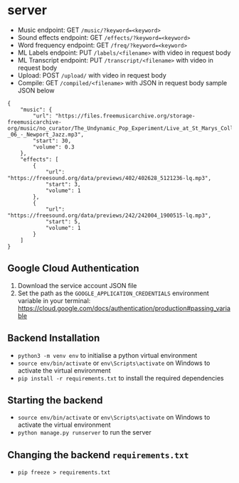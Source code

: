 # server

* Music endpoint: GET `/music/?keyword=<keyword>`
* Sound effects endpoint: GET `/effects/?keyword=<keyword>`
* Word frequency endpoint: GET `/freq/?keyword=<keyword>`
* ML Labels endpoint: PUT `/labels/<filename>` with video in request body
* ML Transcript endpoint: PUT `/transcript/<filename>` with video in request body
* Upload: POST `/upload/` with video in request body
* Compile: GET `/compiled/<filename>` with JSON in request body sample JSON below
```
{
    "music": {
        "url": "https://files.freemusicarchive.org/storage-freemusicarchive-org/music/no_curator/The_Undynamic_Pop_Experiment/Live_at_St_Marys_College_of_Maryland/The_Undynamic_Pop_Experiment_-_06_-_Newport_Jazz.mp3",
        "start": 30,
        "volume": 0.3
    },
    "effects": [
        {
            "url": "https://freesound.org/data/previews/402/402628_5121236-lq.mp3",
            "start": 3,
            "volume": 1
        },
        {
            "url": "https://freesound.org/data/previews/242/242004_1900515-lq.mp3",
            "start": 5,
            "volume": 1
        }
    ]
}
```

## Google Cloud Authentication

1. Download the service account JSON file
2. Set the path as the `GOOGLE_APPLICATION_CREDENTIALS` environment variable in your terminal: https://cloud.google.com/docs/authentication/production#passing_variable

## Backend Installation

* `python3 -m venv env` to initialise a python virtual environment
* `source env/bin/activate` or `env\Scripts\activate` on Windows to activate the virtual environment
* `pip install -r requirements.txt` to install the required dependencies

## Starting the backend

* `source env/bin/activate` or `env\Scripts\activate` on Windows to activate the virtual environment
* `python manage.py runserver` to run the server

## Changing the backend `requirements.txt`

* `pip freeze > requirements.txt`
